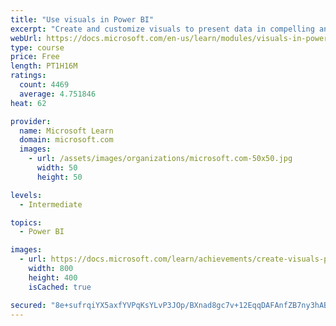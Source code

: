 ```yaml
---
title: "Use visuals in Power BI"
excerpt: "Create and customize visuals to present data in compelling and insightful ways."
webUrl: https://docs.microsoft.com/en-us/learn/modules/visuals-in-power-bi/
type: course
price: Free
length: PT1H16M
ratings:
  count: 4469
  average: 4.751846
heat: 62

provider:
  name: Microsoft Learn
  domain: microsoft.com
  images:
    - url: /assets/images/organizations/microsoft.com-50x50.jpg
      width: 50
      height: 50

levels:
  - Intermediate

topics:
  - Power BI

images:
  - url: https://docs.microsoft.com/learn/achievements/create-visuals-power-bi-desktop-social.png
    width: 800
    height: 400
    isCached: true

secured: "8e+sufrqiYX5axfYVPqKsYLvP3JOp/BXnad8gc7v+12EqqDAFAnfZB7ny3hABF6wp2BSh6+UdYOv5kXq2rrxcmmoHstDvFmt4ORKnWE8Vmiz3ec2Dh+5YMeytyS4sL6kjFc28QCPZX/KNjnA6VZZAPu7kFjm7+KBZHphleQgrTH/C6dePzHlHskkRmFEAo4ZPzd1st6VvcA2MduVorIWhK/qO0G8VKCOa2gbUPCuvlpQjBVJabhDqmPB5g1lbmQM62GYq7mGc/jvF69X7fTWbvYvM6z4UIc9WwLwPF47I6NTxPDc6bii3eW/yPsx3lzw3w+RKsBEF2GrJvVucvzPKP/kz+ZI0WFrHh9KaIBLjUFYEFI15jUL8ldF0OGpAc4LxCNYtXBlqqOG0gTg4rWgCNPAfNauYN5kzfQjGTgqT6s=;Qff5ZDjJAWx7kAjmNReNQg=="
---
```


